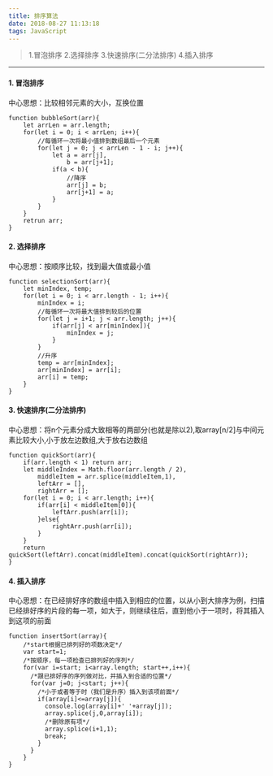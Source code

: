 ```yaml
---
title: 排序算法
date: 2018-08-27 11:13:18
tags: JavaScript
---
```


> 1.冒泡排序
  2.选择排序
  3.快速排序(二分法排序)
  4.插入排序

---
#### 1. 冒泡排序
中心思想：比较相邻元素的大小，互换位置
```
function bubbleSort(arr){
	let arrLen = arr.length;
	for(let i = 0; i < arrLen; i++){
		//每循环一次将最小值排到数组最后一个元素
		for(let j = 0; j < arrLen - 1 - i; j++){
			let a = arr[j],
				b = arr[j+1];
			if(a < b){	
				//降序
				arr[j] = b;
				arr[j+1] = a;
			}
		}
	}
	retrun arr;
}
```

#### 2. 选择排序
中心思想：按顺序比较，找到最大值或最小值
```
function selectionSort(arr){
	let minIndex, temp;
	for(let i = 0; i < arr.length - 1; i++){
		minIndex = i;
		//每循环一次将最大值排到较后的位置
		for(let j = i+1; j < arr.length; j++){
			if(arr[j] < arr[minIndex]){
				minIndex = j;
			}
		}
		//升序
		temp = arr[minIndex];
		arr[minIndex] = arr[i];
		arr[i] = temp;
	}
}
```

#### 3. 快速排序(二分法排序)
中心思想：将n个元素分成大致相等的两部分(也就是除以2),取array[n/2]与中间元素比较大小,小于放左边数组,大于放右边数组
```
function quickSort(arr){
	if(arr.length < 1) return arr;
	let middleIndex = Math.floor(arr.length / 2),
		middleItem = arr.splice(middleItem,1),
		leftArr = [],
		rightArr = [];
	for(let i = 0; i < arr.length; i++){
		if(arr[i] < middleItem[0]){
			leftArr.push(arr[i]);
		}else{
			rightArr.push(arr[i]);
		}
	}
	return quickSort(leftArr).concat(middleItem).concat(quickSort(rightArr));
}
```
#### 4. 插入排序
中心思想：在已经排好序的数组中插入到相应的位置，以从小到大排序为例，扫描已经排好序的片段的每一项，如大于，则继续往后，直到他小于一项时，将其插入到这项的前面
```
function insertSort(array){
    /*start根据已排列好的项数决定*/
    var start=1;
    /*按顺序，每一项检查已排列好的序列*/
    for(var i=start; i<array.length; start++,i++){
      /*跟已排好序的序列做对比，并插入到合适的位置*/
      for(var j=0; j<start; j++){
        /*小于或者等于时（我们是升序）插入到该项前面*/
        if(array[i]<=array[j]){
          console.log(array[i]+' '+array[j]);
          array.splice(j,0,array[i]);
          /*删除原有项*/
          array.splice(i+1,1);
          break;
        }
      }
    }
}
```